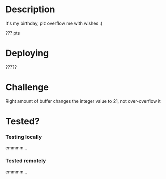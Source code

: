# Description

It's my birthday, plz overflow me with wishes :)

??? pts

# Deploying

?????


# Challenge

Right amount of buffer changes the integer value to 21, not over-overflow it

# Tested?

### Testing locally
emmmm...

### Tested remotely
emmmm...

